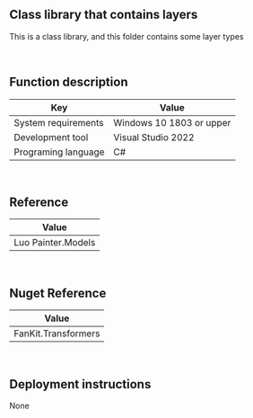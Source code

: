 ﻿## Class library that contains layers
 
This is a class library, and this folder contains some layer types


<br/>

## Function description

|Key|Value|
|---|---|
|System requirements| Windows 10 1803 or upper|
|Development tool|Visual Studio 2022|
|Programing language|C#|


<br/>

## Reference

|Value|
|---|
|Luo Painter.Models|


<br/>

## Nuget Reference

|Value|
|---|
|FanKit.Transformers|


<br/>

## Deployment instructions

None